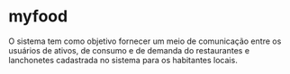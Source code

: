 # myfood
O sistema tem como objetivo fornecer um meio de comunicação entre os usuários de ativos, de consumo e de demanda do restaurantes e lanchonetes cadastrada no sistema para os habitantes locais.
